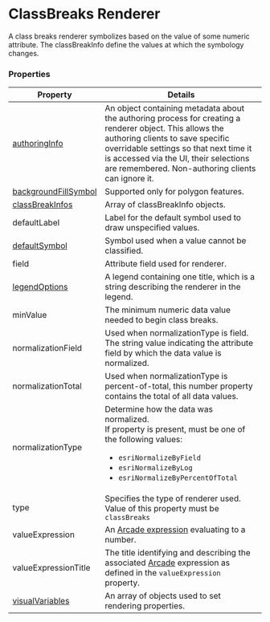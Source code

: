 # ClassBreaks Renderer

A class breaks renderer symbolizes based on the value of some numeric attribute. The classBreakInfo define the values at which the symbology changes.

### Properties

| Property | Details
| --- | ---
| [authoringInfo](authoringInfo.md) | An object containing metadata about the authoring process for creating a renderer object. This allows the authoring clients to save specific overridable settings so that next time it is accessed via the UI, their selections are remembered. Non-authoring clients can ignore it.
| [backgroundFillSymbol](polygonSymbol3D.md) | Supported only for polygon features.
| [classBreakInfos](classBreakInfo.md) | Array of classBreakInfo objects.
| defaultLabel | Label for the default symbol used to draw unspecified values.
| [defaultSymbol](symbol3D.md) | Symbol used when a value cannot be classified.
| field | Attribute field used for renderer.
| [legendOptions](rendererLegendOptions.md) | A legend containing one title, which is a string describing the renderer in the legend.
| minValue | The minimum numeric data value needed to begin class breaks.
| normalizationField | Used when normalizationType is field. The string value indicating the attribute field by which the data value is normalized.
| normalizationTotal | Used when normalizationType is percent-of-total, this number property contains the total of all data values.
| normalizationType | Determine how the data was normalized.<br>If property is present, must be one of the following values: <ul><li>`esriNormalizeByField`</li><li>`esriNormalizeByLog`</li><li>`esriNormalizeByPercentOfTotal`</li></ul>
| type | Specifies the type of renderer used.<br>Value of this property must be `classBreaks`
| valueExpression | An [Arcade expression](https://developers.arcgis.com/arcade/) evaluating to a number.
| valueExpressionTitle | The title identifying and describing the associated [Arcade](https://developers.arcgis.com/arcade/) expression as defined in the `valueExpression` property.
| [visualVariables](visualVariable.md) | An array of objects used to set rendering properties.



